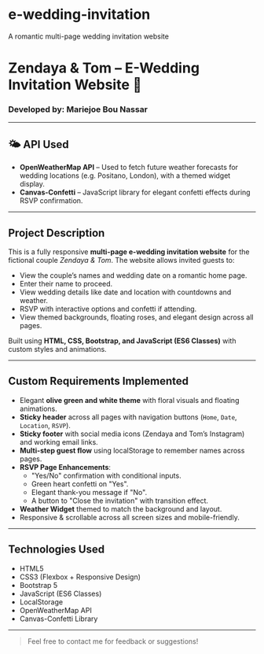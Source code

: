# e-wedding-invitation
A romantic multi-page wedding invitation website
# Zendaya & Tom – E-Wedding Invitation Website 💍

### Developed by: Mariejoe Bou Nassar

---

## 🌤 API Used
- **OpenWeatherMap API** – Used to fetch future weather forecasts for wedding locations (e.g. Positano, London), with a themed widget display.
- **Canvas-Confetti** – JavaScript library for elegant confetti effects during RSVP confirmation.

---

## Project Description
This is a fully responsive **multi-page e-wedding invitation website** for the fictional couple *Zendaya & Tom*. The website allows invited guests to:
- View the couple’s names and wedding date on a romantic home page.
- Enter their name to proceed.
- View wedding details like date and location with countdowns and weather.
- RSVP with interactive options and confetti if attending.
- View themed backgrounds, floating roses, and elegant design across all pages.

Built using **HTML, CSS, Bootstrap, and JavaScript (ES6 Classes)** with custom styles and animations.  

---

## Custom Requirements Implemented
- Elegant **olive green and white theme** with floral visuals and floating animations.
- **Sticky header** across all pages with navigation buttons (`Home`, `Date`, `Location`, `RSVP`).
- **Sticky footer** with social media icons (Zendaya and Tom’s Instagram) and working email links.
- **Multi-step guest flow** using localStorage to remember names across pages.
- **RSVP Page Enhancements**:
  - "Yes/No" confirmation with conditional inputs.
  - Green heart confetti on "Yes".
  - Elegant thank-you message if "No".
  - A button to "Close the invitation" with transition effect.
- **Weather Widget** themed to match the background and layout.
- Responsive & scrollable across all screen sizes and mobile-friendly.

---

## Technologies Used
- HTML5
- CSS3 (Flexbox + Responsive Design)
- Bootstrap 5
- JavaScript (ES6 Classes)
- LocalStorage
- OpenWeatherMap API
- Canvas-Confetti Library

---

> Feel free to contact me for feedback or suggestions!  
